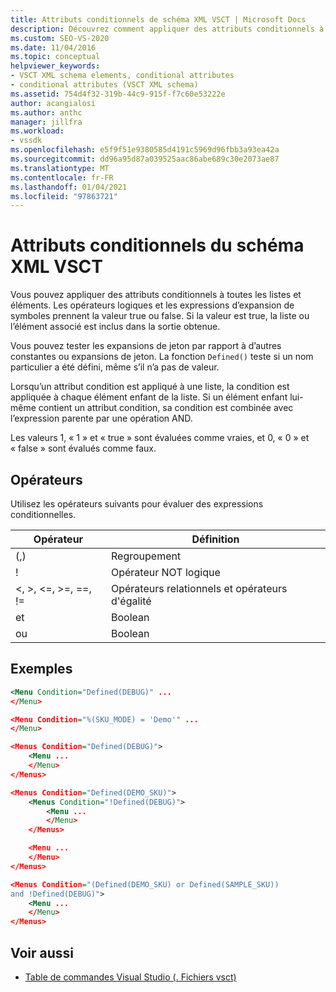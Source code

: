 ```yaml
---
title: Attributs conditionnels de schéma XML VSCT | Microsoft Docs
description: Découvrez comment appliquer des attributs conditionnels à des listes et éléments de schéma XML VSCT. Les attributs ont la valeur true ou false, contrôlant la sortie obtenue.
ms.custom: SEO-VS-2020
ms.date: 11/04/2016
ms.topic: conceptual
helpviewer_keywords:
- VSCT XML schema elements, conditional attributes
- conditional attributes (VSCT XML schema)
ms.assetid: 754d4f32-319b-44c9-915f-f7c60e53222e
author: acangialosi
ms.author: anthc
manager: jillfra
ms.workload:
- vssdk
ms.openlocfilehash: e5f9f51e9380585d4191c5969d96fbb3a93ea42a
ms.sourcegitcommit: dd96a95d87a039525aac86abe689c30e2073ae87
ms.translationtype: MT
ms.contentlocale: fr-FR
ms.lasthandoff: 01/04/2021
ms.locfileid: "97863721"
---
```

# <a name="vsct-xml-schema-conditional-attributes"></a>Attributs conditionnels du schéma XML VSCT
Vous pouvez appliquer des attributs conditionnels à toutes les listes et éléments. Les opérateurs logiques et les expressions d’expansion de symboles prennent la valeur true ou false. Si la valeur est true, la liste ou l’élément associé est inclus dans la sortie obtenue.

 Vous pouvez tester les expansions de jeton par rapport à d’autres constantes ou expansions de jeton. La fonction `Defined()` teste si un nom particulier a été défini, même s’il n’a pas de valeur.

 Lorsqu’un attribut condition est appliqué à une liste, la condition est appliquée à chaque élément enfant de la liste. Si un élément enfant lui-même contient un attribut condition, sa condition est combinée avec l’expression parente par une opération AND.

 Les valeurs 1, « 1 » et « true » sont évaluées comme vraies, et 0, « 0 » et « false » sont évalués comme faux.

## <a name="operators"></a>Opérateurs
 Utilisez les opérateurs suivants pour évaluer des expressions conditionnelles.

|Opérateur|Définition|
|--------------|----------------|
|(,)|Regroupement|
|!|Opérateur NOT logique|
|\<, >, \<=, >=, ==, !=|Opérateurs relationnels et opérateurs d'égalité|
|et|Boolean|
|ou|Boolean|

## <a name="examples"></a>Exemples

```xml
<Menu Condition="Defined(DEBUG)" ...
</Menu>

<Menu Condition="%(SKU_MODE) = 'Demo'" ...
</Menu>

<Menus Condition="Defined(DEBUG)">
    <Menu ...
    </Menu>
</Menus>

<Menus Condition="Defined(DEMO_SKU)">
    <Menus Condition="!Defined(DEBUG)">
        <Menu ...
        </Menu>
    </Menus>

    <Menu ...
    </Menu>
</Menus>

<Menus Condition="(Defined(DEMO_SKU) or Defined(SAMPLE_SKU))
and !Defined(DEBUG)">
    <Menu ...
    </Menu>
</Menus>
```

## <a name="see-also"></a>Voir aussi
- [Table de commandes Visual Studio (. Fichiers vsct)](../extensibility/internals/visual-studio-command-table-dot-vsct-files.md)
